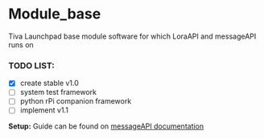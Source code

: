 # Module_base
Tiva Launchpad base module software for which LoraAPI and messageAPI runs on

### TODO LIST:
- [x] create stable v1.0
- [ ] system test framework
- [ ] python rPi companion framework
- [ ] implement v1.1

__Setup:__
Guide can be found on [messageAPI documentation](https://github.com/NateTHEgreatest33/messageAPI/blob/master/README.md)

